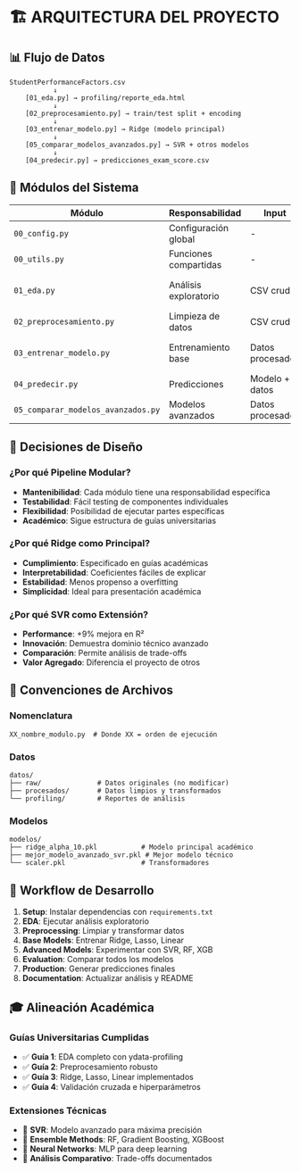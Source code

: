 # 🏗️ ARQUITECTURA DEL PROYECTO

## 📊 Flujo de Datos

```
StudentPerformanceFactors.csv
           ↓
    [01_eda.py] → profiling/reporte_eda.html
           ↓
    [02_preprocesamiento.py] → train/test split + encoding
           ↓
    [03_entrenar_modelo.py] → Ridge (modelo principal)
           ↓
    [05_comparar_modelos_avanzados.py] → SVR + otros modelos
           ↓
    [04_predecir.py] → predicciones_exam_score.csv
```

## 🔧 Módulos del Sistema

| Módulo                             | Responsabilidad       | Input            | Output                  |
| ---------------------------------- | --------------------- | ---------------- | ----------------------- |
| `00_config.py`                     | Configuración global  | -                | Parámetros del sistema  |
| `00_utils.py`                      | Funciones compartidas | -                | Utilidades comunes      |
| `01_eda.py`                        | Análisis exploratorio | CSV crudo        | Reporte HTML + insights |
| `02_preprocesamiento.py`           | Limpieza de datos     | CSV crudo        | Train/test procesados   |
| `03_entrenar_modelo.py`            | Entrenamiento base    | Datos procesados | Modelo Ridge + métricas |
| `04_predecir.py`                   | Predicciones          | Modelo + datos   | CSV predicciones        |
| `05_comparar_modelos_avanzados.py` | Modelos avanzados     | Datos procesados | Comparación + SVR       |

## 🎯 Decisiones de Diseño

### ¿Por qué Pipeline Modular?

- **Mantenibilidad**: Cada módulo tiene una responsabilidad específica
- **Testabilidad**: Fácil testing de componentes individuales
- **Flexibilidad**: Posibilidad de ejecutar partes específicas
- **Académico**: Sigue estructura de guías universitarias

### ¿Por qué Ridge como Principal?

- **Cumplimiento**: Especificado en guías académicas
- **Interpretabilidad**: Coeficientes fáciles de explicar
- **Estabilidad**: Menos propenso a overfitting
- **Simplicidad**: Ideal para presentación académica

### ¿Por qué SVR como Extensión?

- **Performance**: +9% mejora en R²
- **Innovación**: Demuestra dominio técnico avanzado
- **Comparación**: Permite análisis de trade-offs
- **Valor Agregado**: Diferencia el proyecto de otros

## 📁 Convenciones de Archivos

### Nomenclatura

```
XX_nombre_modulo.py  # Donde XX = orden de ejecución
```

### Datos

```
datos/
├── raw/              # Datos originales (no modificar)
├── procesados/       # Datos limpios y transformados
└── profiling/        # Reportes de análisis
```

### Modelos

```
modelos/
├── ridge_alpha_10.pkl           # Modelo principal académico
├── mejor_modelo_avanzado_svr.pkl # Mejor modelo técnico
└── scaler.pkl                   # Transformadores
```

## 🔄 Workflow de Desarrollo

1. **Setup**: Instalar dependencias con `requirements.txt`
2. **EDA**: Ejecutar análisis exploratorio
3. **Preprocessing**: Limpiar y transformar datos
4. **Base Models**: Entrenar Ridge, Lasso, Linear
5. **Advanced Models**: Experimentar con SVR, RF, XGB
6. **Evaluation**: Comparar todos los modelos
7. **Production**: Generar predicciones finales
8. **Documentation**: Actualizar análisis y README

## 🎓 Alineación Académica

### Guías Universitarias Cumplidas

- ✅ **Guía 1**: EDA completo con ydata-profiling
- ✅ **Guía 2**: Preprocesamiento robusto
- ✅ **Guía 3**: Ridge, Lasso, Linear implementados
- ✅ **Guía 4**: Validación cruzada e hiperparámetros

### Extensiones Técnicas

- 🚀 **SVR**: Modelo avanzado para máxima precisión
- 🚀 **Ensemble Methods**: RF, Gradient Boosting, XGBoost
- 🚀 **Neural Networks**: MLP para deep learning
- 🚀 **Análisis Comparativo**: Trade-offs documentados
